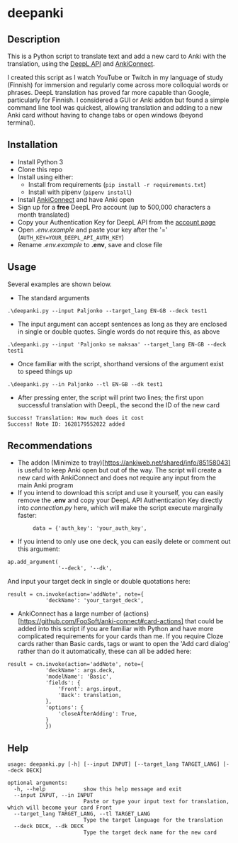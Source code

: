 # deepanki

## Description
This is a Python script to translate text and add a new card to Anki with the translation, using the [DeepL API](https://www.deepl.com/docs-api) and [AnkiConnect](https://github.com/FooSoft/anki-connect).

I created this script as I watch YouTube or Twitch in my language of study (Finnish) for immersion and regularly come across more colloquial words or phrases. DeepL translation has proved far more capable than Google, particularly for Finnish. I considered a GUI or Anki addon but found a simple command line tool was quickest, allowing translation and adding to a new Anki card without having to change tabs or open windows (beyond terminal).

## Installation
* Install Python 3
* Clone this repo
* Install using either:
    * Install from requirements (```pip install -r requirements.txt```)
    * Install with pipenv (```pipenv install```)
* Install [AnkiConnect](https://github.com/FooSoft/anki-connect) and have Anki open
* Sign up for a **free** DeepL Pro account (up to 500,000 characters a month translated)
* Copy your Authentication Key for DeepL API from the [account page](https://www.deepl.com/pro-account)
* Open *.env.example* and paste your key after the '=' (```AUTH_KEY=YOUR_DEEPL_API_AUTH_KEY```)
* Rename *.env.example* to **.env**, save and close file

## Usage
Several examples are shown below.

* The standard arguments
```
.\deepanki.py --input Paljonko --target_lang EN-GB --deck test1
```
* The input argument can accept sentences as long as they are enclosed in single or double quotes. Single words do not require this, as above
```
.\deepanki.py --input 'Paljonko se maksaa' --target_lang EN-GB --deck test1
```
* Once familiar with the script, shorthand versions of the argument exist to speed things up
```
.\deepanki.py --in Paljonko --tl EN-GB --dk test1
```
* After pressing enter, the script will print two lines; the first upon successful translation with DeepL, the second the ID of the new card
```
Success! Translation: How much does it cost
Success! Note ID: 1628179552022 added
```

## Recommendations
* The addon (Minimize to tray)[https://ankiweb.net/shared/info/85158043] is useful to keep Anki open but out of the way. The script will create a new card with AnkiConnect and does not require any input from the main Anki program
* If you intend to download this script and use it yourself, you can easily remove the **.env** and copy your DeepL API Authentication Key directly into *connection.py* here, which will make the script execute marginally faster:
```
        data = {'auth_key': 'your_auth_key',
```
* If you intend to only use one deck, you can easily delete or comment out this argument:
```
ap.add_argument(
                '--deck', '--dk',
```
And input your target deck in single or double quotations here:
```
result = cn.invoke(action='addNote', note={
            'deckName': 'your_target_deck',
```
* AnkiConnect has a large number of (actions)[https://github.com/FooSoft/anki-connect#card-actions] that could be added into this script if you are familiar with Python and have more complicated requirements for your cards than me. If you require Cloze cards rather than Basic cards, tags or want to open the 'Add card dialog' rather than do it automatically, these can all be added here:
```
result = cn.invoke(action='addNote', note={
            'deckName': args.deck,
            'modelName': 'Basic',
            'fields': {
                'Front': args.input,
                'Back': translation,
            },
            'options': {
                'closeAfterAdding': True,
            }
            })
```

## Help
```
usage: deepanki.py [-h] [--input INPUT] [--target_lang TARGET_LANG] [--deck DECK]

optional arguments:
  -h, --help            show this help message and exit
  --input INPUT, --in INPUT
                        Paste or type your input text for translation, which will become your card Front
  --target_lang TARGET_LANG, --tl TARGET_LANG
                        Type the target language for the translation
  --deck DECK, --dk DECK
                        Type the target deck name for the new card
```